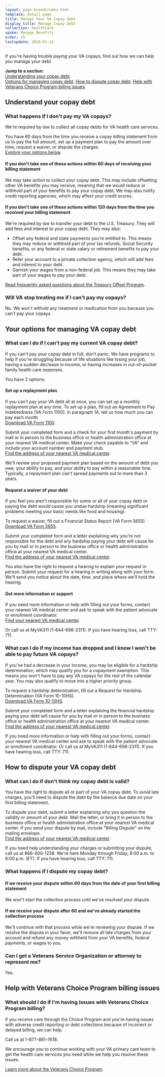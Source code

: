 ```yaml
---
layout: page-breadcrumbs.html
template: detail-page
title: Manage Your VA Copay Debt
display_title: Manage Copay Debt
collection: healthCare
spoke: Manage Benefits
order: 15
lastupdate: 2019-01-24
---
```


<div class="va-introtext">

If you're having trouble paying your VA copays, find out how we can help you manage your debt.

</div>

<b>Jump to a section:</b> <br>
[Understanding your copay debt](#copay-understand). <br>
[Options for managing copay debt](#copay-options).
[How to dispute copay debt](#copay-dispute).
[Help with Veterans Choice Program billing issues](#copay-choice).

<span id="copay-understand"></span>
<h2>Understand your copay debt</h3>

<div itemscope itemtype="http://schema.org/Question">
<h3 itemprop="name">What happens if I don't pay my VA copays?</h3>
<div itemprop="acceptedAnswer" itemscope itemtype="http://schema.org/Answer">
<div itemprop="text">

We're required by law to collect all copay debts for VA health care services.

You have 60 days from the time you receive a copay billing statement from us to pay the full amount, set up a payment plan to pay the amount over time, request a waiver, or dispute the charges. <br>
[Explore your options below](#copay-options).

<h4>If you don't take one of these actions within 60 days of receiving your billing statement</h4>

We may take action to collect your copay debt. This may include offsetting other VA benefits you may receive, meaning that we would reduce or withhold part of your benefits to pay your copay debt. We may also notify credit reporting agencies, which may affect your credit scores. 

<h4>If you don't take one of these actions within 120 days from the time you received your billing statement</h4>

We're required by law to transfer your debt to the U.S. Treasury. They will add fees and interest to your copay debt. They may also:
- Offset any federal and state payments you're entitled to. This means they may reduce or withhold part of your tax refunds, Social Security benefits, or any federal or state salary or retirement benefits to pay your debt.
- Refer your account to a private collection agency, which will add fees and interest to your debt.
- Garnish your wages from a non-federal job. This means they may take part of your wages to pay your debt.

[Read frequently asked questions about the Treasury Offset Program](https://fiscal.treasury.gov/top/faqs-for-the-public.html). 

</div>
</div>
</div>

<div itemscope itemtype="http://schema.org/Question">
<h3 itemprop="name">Will VA stop treating me if I can't pay my copays?</h3>
<div itemprop="acceptedAnswer" itemscope itemtype="http://schema.org/Answer">
<div itemprop="text">

No. We won't withold any treatment or medication from you because you can't pay your copays.

</div>
</div>
</div>

<span id="copay-options"></span>
<h2>Your options for managing VA copay debt</h3>
<div itemscope itemtype="http://schema.org/Question">
<h3 itemprop="name">What can I do if I can't pay my current VA copay debt?</h3>
<div itemprop="acceptedAnswer" itemscope itemtype="http://schema.org/Answer">
<div itemprop="text">

If you can't pay your copay debt in full, don't panic. We have programs to help if you're struggling because of life situations like losing your job, having a sudden decrease in income, or having increases in out-of-pocket family health care expenses.

You have 2 options:

<h4>Set up a replayment plan</h4>

If you can't pay your VA debt all at once, you can set up a monthly replayment plan at any time. 
To set up a plan, fill out an Agreement to Pay Indebtedness (VA Form 1100). In paragraph 1A, tell us how much you can pay each month<br>
[Download VA Form 1100](https://www.va.gov/vaforms/va/pdf/VA1100.pdf).

Submit your completed form and a check for your first month's payment by mail or in person to the business office or health administration office at your nearest VA medical center. Make your check payable to "VA" and include your account number and payment stub.<br>
[Find the address of your nearest VA medical center](/find-locations/).

We'll review your proposed payment plan based on the amount of debt you owe, your ability to pay, and your ability to pay within a reasonable time. Typically, a repayment plan can't spread payments out to more than 3 years.

<h4>Request a waiver of your debt</h4>

If you feel you aren't responsible for some or all of your copay debt or paying the debt would cause you undue hardship (meaning significant problems meeting your basic needs like food and housing).

To request a waiver, fill out a Financial Status Report (VA Form 5655). <br>
[Download VA Form 5655](https://www.va.gov/vaforms/va/pdf/VA5655.pdf).

Submit your completed form and a letter explaining why you're not responsible for the debt and any hardship paying your debt will cause for you by mail or in person to the business office or health administration office at your nearest VA medical center. <br>
[Find the address of your nearest VA medical center](/find-locations/).

You also have the right to request a hearing to explain your request in person. Submit your request for a hearing in writing along with your form. We'll send you notice about the date, time, and place where we'll hold the hearing.

<h4>Get more information or support</h4>

If you need more information or help with filling out your forms, contact your nearest VA medical center and ask to speak with the patient advocate or enrollment coordinator.<br>
[Find your nearest VA medical center](/find-locations/).

Or call us at MyVA311 (1-844-698-2311). If you have hearing loss, call TTY: 711.

</div>
</div>
</div>

<div itemscope itemtype="http://schema.org/Question">
<h3 itemprop="name">What can I do if my income has dropped and I know I won't be able to pay future VA copays?</h3>
<div itemprop="acceptedAnswer" itemscope itemtype="http://schema.org/Answer">
<div itemprop="text">

If you've had a decrease in your income, you may be eligible for a hardship determination, which may qualify you for a copayment exemption. This means you won't have to pay any VA copays for the rest of the calendar year. You may also qualify to move into a higher priority group.

To request a hardship determination, fill out a Request for Hardship Determination (VA Form 10-10HS). <br>
[Download VA Form 10-10HS](https://www.va.gov/vaforms/medical/pdf/vha-10-10HS-fill.pdf).

Submit your completed form and a letter explaining the financial hardship paying your debt will cause for you by mail or in person to the business office or health administration office at your nearest VA medical center. <br>
[Find the address of your nearest VA medical center](/find-locations/).

If you need more information or help with filling out your forms, contact your nearest VA medical center and ask to speak with the patient advocate or enrollment coordinator. Or call us at MyVA311 (1-844-698-2311). If you have hearing loss, call TTY: 711.

</div>
</div>
</div>

<span id="copay-dispute"></span>
<h2>How to dispute your VA copay debt</h2>

<div itemscope itemtype="http://schema.org/Question">
<h3 itemprop="name">What can I do if don't think my copay debt is valid?</h3>
<div itemprop="acceptedAnswer" itemscope itemtype="http://schema.org/Answer">
<div itemprop="text">

You have the right to dispute all or part of your VA copay debt. To avoid late charges, you'll need to dispute the debt by the balance due date on your first billing statement.

To dispute your debt, submit a letter explaining why you question the validity or amount of your debt. Mail the letter, or bring it in person to the business office or health administration office at your nearest VA medical center. If you send your dispute by mail, include "Billing Dispute" on the mailing envelope.<br>
[Find the address of your nearest VA medical center](/find-locations/).

If you need help understanding your charges or submitting your dispute, call us at 866-400-1238. We're here Monday through Friday, 8:00 a.m. to 8:00 p.m. (ET). If you have hearing loss, call TTY: 711.

</div>
</div>
</div>

<div itemscope itemtype="http://schema.org/Question">
<h3 itemprop="name">What happens if I dispute my copay debt?</h3>
<div itemprop="acceptedAnswer" itemscope itemtype="http://schema.org/Answer">
<div itemprop="text">

<h4>If we receive your dispute within 60 days from the date of your first billing statement</h4>

We won't start the collection process until we've resolved your dispute.

<h4>If we receive your dispute after 60 and we've already started the collection process</h4>

We'll continue with that process while we're reviewing your dispute. If we resolve the dispute in your favor, we'll remove all late charges from your account and refund any money withheld from your VA benefits, federal payments, or wages to you.

</div>
</div>
</div>

<div itemscope itemtype="http://schema.org/Question">
<h3 itemprop="name">Can I get a Veterans Service Organization or attorney to represent me?</h3>
<div itemprop="acceptedAnswer" itemscope itemtype="http://schema.org/Answer">
<div itemprop="text">

Yes. 

</div>
</div>
</div>

<span id="copay-choice"></span>
<h2>Help with Veterans Choice Program billing issues</h2>

<div itemscope itemtype="http://schema.org/Question">
<h3 itemprop="name">What should I do if I'm having issues with Veterans Choice Program billing?</h3>
<div itemprop="acceptedAnswer" itemscope itemtype="http://schema.org/Answer">
<div itemprop="text">

If you receive care through the Choice Program and you're having issues with adverse credit reporting or debt collections because of incorrect or delayed billing, we can help.

Call us at 1-877-881-7618. 

We encourage you to continue working with your VA primary care team to get the health care services you need while we help you resolve these issues.

[Learn more about the Veterans Choice Program](https://www.va.gov/COMMUNITYCARE/programs/veterans/VCP/index.asp).

</div>
</div>
</div>



